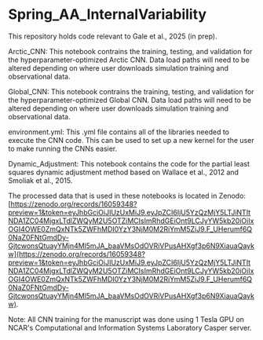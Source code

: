 # Spring_AA_InternalVariability

This repository holds code relevant to Gale et al., 2025 (in prep).

Arctic_CNN: This notebook contrains the training, testing, and validation for the hyperparameter-optimized Arctic CNN. Data load paths will need to be altered depending on where user downloads simulation training and observational data.

Global_CNN: This notebook contrains the training, testing, and validation for the hyperparameter-optimized Global CNN. Data load paths will need to be altered depending on where user downloads simulation training and observational data.

environment.yml: This .yml file contains all of the libraries needed to execute the CNN code. This can be used to set up a new kernel for the user to make running the CNNs easier.

Dynamic_Adjustment: This notebook contains the code for the partial least squares dynamic adjustment method based on Wallace et al., 2012 and Smoliak et al., 2015.

The processed data that is used in these notebooks is located in Zenodo: [https://zenodo.org/records/16059348?preview=1&token=eyJhbGciOiJIUzUxMiJ9.eyJpZCI6IjU5YzQzMjY5LTJiNTItNDA1ZC04MjgxLTdlZWQyM2U5OTZiMCIsImRhdGEiOnt9LCJyYW5kb20iOiIxOGI4OWE0ZmQxNTk5ZWFhMDI0YzY3NjM0M2RiYmM5ZiJ9.F_UHerumf6Q0NaZ0FNtGmdDy-GjtcwonsQtuayYMjn4Ml5mJA_baaVMsOdOVRiVPusAHXgf3p6N9XiauaQaykw](https://zenodo.org/records/16059348?preview=1&token=eyJhbGciOiJIUzUxMiJ9.eyJpZCI6IjU5YzQzMjY5LTJiNTItNDA1ZC04MjgxLTdlZWQyM2U5OTZiMCIsImRhdGEiOnt9LCJyYW5kb20iOiIxOGI4OWE0ZmQxNTk5ZWFhMDI0YzY3NjM0M2RiYmM5ZiJ9.F_UHerumf6Q0NaZ0FNtGmdDy-GjtcwonsQtuayYMjn4Ml5mJA_baaVMsOdOVRiVPusAHXgf3p6N9XiauaQaykw). 

Note: All CNN training for the manuscript was done using 1 Tesla GPU on NCAR's Computational and Information Systems Laboratory Casper server.
